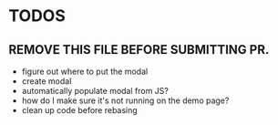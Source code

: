 # TODOS
## REMOVE THIS FILE BEFORE SUBMITTING PR.

- figure out where to put the modal
- create modal
- automatically populate modal from JS?
- how do I make sure it's not running on the demo page?
- clean up code before rebasing